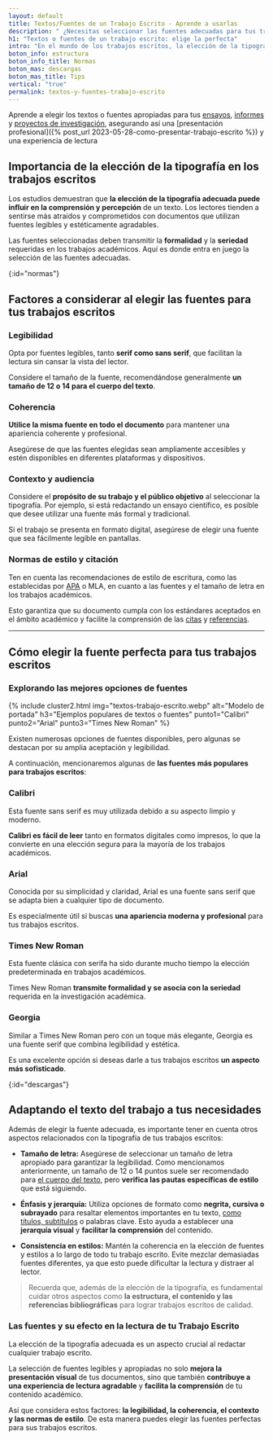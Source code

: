 ```yaml
---
layout: default
title: Textos/Fuentes de un Trabajo Escrito - Aprende a usarlas
description: " ¿Necesitas seleccionar las fuentes adecuadas para tus trabajos escritos? Al elegir la tipografía perfecta, destacará la calidad de tus textos académicos."
h1: "Textos o fuentes de un trabajo escrito: elige la perfecta"
intro: "En el mundo de los trabajos escritos, la elección de la tipografía adecuada juega un papel fundamental en la presentación y legibilidad de tus documentos."
boton_info: estructura
boton_info_title: Normas
boton_mas: descargas
boton_mas_title: Tips
vertical: "true"
permalink: textos-y-fuentes-trabajo-escrito
---
```

Aprende a elegir los textos o fuentes apropiadas para tus [ensayos]({{'ensayos-con-normas-tecnicas'|relative_url}} "Ensayos"), [informes]({{'informes'|relative_url}} "Informes") y [proyectos de investigación]({{'investigacion-con-normas-apa-icontec'|relative_url}} "Investigación"), asegurando así una [presentación profesional]({% post_url 2023-05-28-como-presentar-trabajo-escrito %}) y una experiencia de lectura

## Importancia de la elección de la tipografía en los trabajos escritos

Los estudios demuestran que **la elección de la tipografía adecuada puede influir en la comprensión y percepción** de un texto. Los lectores tienden a sentirse más atraídos y comprometidos con documentos que utilizan fuentes legibles y estéticamente agradables.

Las fuentes seleccionadas deben transmitir la **formalidad** y la **seriedad** requeridas en los trabajos académicos. Aquí es donde entra en juego la selección de las fuentes adecuadas.
<!-- Anclaje para que la barra fijada no cubra el siguiente subtítulo -->
{:id="normas"}

## Factores a considerar al elegir las fuentes para tus trabajos escritos

### Legibilidad

Opta por fuentes legibles, tanto **serif como sans serif**, que facilitan la lectura sin cansar la vista del lector.

Considere el tamaño de la fuente, recomendándose generalmente **un tamaño de 12 o 14 para el cuerpo del texto**.

### Coherencia

**Utilice la misma fuente en todo el documento** para mantener una apariencia coherente y profesional.

Asegúrese de que las fuentes elegidas sean ampliamente accesibles y estén disponibles en diferentes plataformas y dispositivos.

### Contexto y audiencia

Considere el **propósito de su trabajo y el público objetivo** al seleccionar la tipografía. Por ejemplo, si está redactando un ensayo científico, es posible que desee utilizar una fuente más formal y tradicional.

Si el trabajo se presenta en formato digital, asegúrese de elegir una fuente que sea fácilmente legible en pantallas.

### Normas de estilo y citación

Ten en cuenta las recomendaciones de estilo de escritura, como las establecidas por [APA]({{'normas-apa/textos-normas-apa'|relative_url}} "Normas APA") o MLA, en cuanto a las fuentes y el tamaño de letra en los trabajos académicos.

Esto garantiza que su documento cumpla con los estándares aceptados en el ámbito académico y facilite la comprensión de las [citas]({{'cita-trabajo-escrito'|relative_url}}) y [referencias]({{'referencias-trabajo-escrito'|relative_url}}).

----

## Cómo elegir la fuente perfecta para tus trabajos escritos

### Explorando las mejores opciones de fuentes

{% include cluster2.html img="textos-trabajo-escrito.webp" alt="Modelo de portada" h3="Ejemplos populares de textos o fuentes" punto1="Calibri" punto2="Arial" punto3="Times New Roman" %}

Existen numerosas opciones de fuentes disponibles, pero algunas se destacan por su amplia aceptación y legibilidad.

A continuación, mencionaremos algunas de **las fuentes más populares para trabajos escritos**:

### Calibri

Esta fuente sans serif es muy utilizada debido a su aspecto limpio y moderno.

**Calibri es fácil de leer** tanto en formatos digitales como impresos, lo que la convierte en una elección segura para la mayoría de los trabajos académicos.

### Arial

Conocida por su simplicidad y claridad, Arial es una fuente sans serif que se adapta bien a cualquier tipo de documento.

Es especialmente útil si buscas **una apariencia moderna y profesional** para tus trabajos escritos.

### Times New Roman

Esta fuente clásica con serifa ha sido durante mucho tiempo la elección predeterminada en trabajos académicos.

Times New Roman **transmite formalidad y se asocia con la seriedad** requerida en la investigación académica.

### Georgia

Similar a Times New Roman pero con un toque más elegante, Georgia es una fuente serif que combina legibilidad y estética.

Es una excelente opción si deseas darle a tus trabajos escritos **un aspecto más sofisticado**.
<!-- Anclaje para que la barra fijada no cubra el siguiente subtítulo -->
{:id="descargas"}

## Adaptando el texto del trabajo a tus necesidades

Además de elegir la fuente adecuada, es importante tener en cuenta otros aspectos relacionados con la tipografía de tus trabajos escritos:

* **Tamaño de letra:** Asegúrese de seleccionar un tamaño de letra apropiado para garantizar la legibilidad. Como mencionamos anteriormente, un tamaño de 12 o 14 puntos suele ser recomendado para [el cuerpo del texto]({{'cuerpo-trabajo-escrito'|relative_url}}), pero **verifica las pautas específicas de estilo** que está siguiendo.

* **Énfasis y jerarquía:** Utiliza opciones de formato como **negrita, cursiva o subrayado** para resaltar elementos importantes en tu texto, [como títulos, subtítulos]({{'titulos-trabajo-escrito'|relative_url}} "Títulos y subtítulos") o palabras clave. Esto ayuda a establecer una **jerarquía visual** y **facilitar la comprensión** del contenido.

* **Consistencia en estilos:** Mantén la coherencia en la elección de fuentes y estilos a lo largo de todo tu trabajo escrito. Evite mezclar demasiadas fuentes diferentes, ya que esto puede dificultar la lectura y distraer al lector.

>Recuerda que, además de la elección de la tipografía, es fundamental cuidar otros aspectos como **la estructura, el contenido y las referencias bibliográficas** para lograr trabajos escritos de calidad.

### Las fuentes y su efecto en la lectura de tu Trabajo Escrito

La elección de la tipografía adecuada es un aspecto crucial al redactar cualquier trabajo escrito.

La selección de fuentes legibles y apropiadas no solo **mejora la presentación visual** de tus documentos, sino que también **contribuye a una experiencia de lectura agradable** y **facilita la comprensión** de tu contenido académico.

Así que considera estos factores: **la legibilidad, la coherencia, el contexto y las normas de estilo**. De esta manera puedes elegir las fuentes perfectas para sus trabajos escritos.
